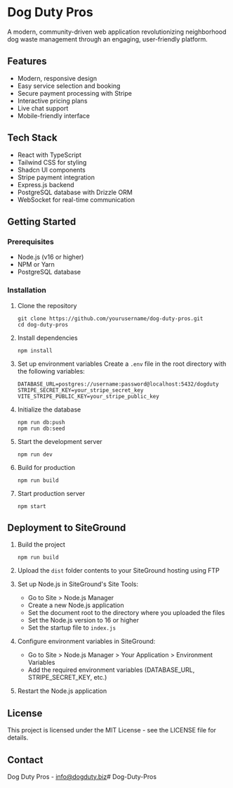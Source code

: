 # Dog Duty Pros

A modern, community-driven web application revolutionizing neighborhood dog waste management through an engaging, user-friendly platform.

## Features

- Modern, responsive design
- Easy service selection and booking
- Secure payment processing with Stripe
- Interactive pricing plans
- Live chat support
- Mobile-friendly interface

## Tech Stack

- React with TypeScript
- Tailwind CSS for styling
- Shadcn UI components
- Stripe payment integration
- Express.js backend
- PostgreSQL database with Drizzle ORM
- WebSocket for real-time communication

## Getting Started

### Prerequisites

- Node.js (v16 or higher)
- NPM or Yarn
- PostgreSQL database

### Installation

1. Clone the repository
   ```
   git clone https://github.com/yourusername/dog-duty-pros.git
   cd dog-duty-pros
   ```

2. Install dependencies
   ```
   npm install
   ```

3. Set up environment variables
   Create a `.env` file in the root directory with the following variables:
   ```
   DATABASE_URL=postgres://username:password@localhost:5432/dogduty
   STRIPE_SECRET_KEY=your_stripe_secret_key
   VITE_STRIPE_PUBLIC_KEY=your_stripe_public_key
   ```

4. Initialize the database
   ```
   npm run db:push
   npm run db:seed
   ```

5. Start the development server
   ```
   npm run dev
   ```

6. Build for production
   ```
   npm run build
   ```

7. Start production server
   ```
   npm start
   ```

## Deployment to SiteGround

1. Build the project
   ```
   npm run build
   ```

2. Upload the `dist` folder contents to your SiteGround hosting using FTP
   
3. Set up Node.js in SiteGround's Site Tools:
   - Go to Site > Node.js Manager
   - Create a new Node.js application
   - Set the document root to the directory where you uploaded the files
   - Set the Node.js version to 16 or higher
   - Set the startup file to `index.js`

4. Configure environment variables in SiteGround:
   - Go to Site > Node.js Manager > Your Application > Environment Variables
   - Add the required environment variables (DATABASE_URL, STRIPE_SECRET_KEY, etc.)

5. Restart the Node.js application

## License

This project is licensed under the MIT License - see the LICENSE file for details.

## Contact

Dog Duty Pros - info@dogduty.biz# Dog-Duty-Pros
